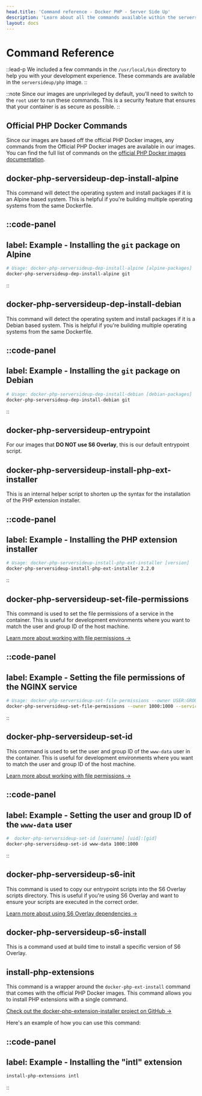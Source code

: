 ```yaml
---
head.title: 'Command reference - Docker PHP - Server Side Up'
description: 'Learn about all the commands available within the serversideup/php image to improve your developer experience.'
layout: docs
---
```


# Command Reference
::lead-p
We included a few commands in the `/usr/local/bin` directory to help you with your development experience. These commands are available in the `serversideup/php` image.
::

::note
Since our images are unprivileged by default, you'll need to switch to the `root` user to run these commands. This is a security feature that ensures that your container is as secure as possible.
::

## Official PHP Docker Commands
Since our images are based off the official PHP Docker images, any commands from the Official PHP Docker images are available in our images. You can find the full list of commands on the [official PHP Docker images documentation](https://hub.docker.com/_/php).

## docker-php-serversideup-dep-install-alpine
This command will detect the operating system and install packages if it is an Alpine based system. This is helpful if you're building multiple operating systems from the same Dockerfile.

::code-panel
---
label: Example - Installing the `git` package on Alpine
---
```bash
# Usage: docker-php-serversideup-dep-install-alpine [alpine-packages]
docker-php-serversideup-dep-install-alpine git
```
::

## docker-php-serversideup-dep-install-debian
This command will detect the operating system and install packages if it is a Debian based system. This is helpful if you're building multiple operating systems from the same Dockerfile.

::code-panel
---
label: Example - Installing the `git` package on Debian
---
```bash
# Usage: docker-php-serversideup-dep-install-debian [debian-packages]
docker-php-serversideup-dep-install-debian git
```
::

## docker-php-serversideup-entrypoint
For our images that **DO NOT use S6 Overlay**, this is our default entrypoint script.

## docker-php-serversideup-install-php-ext-installer
This is an internal helper script to shorten up the syntax for the installation of the PHP extension installer.

::code-panel
---
label: Example - Installing the PHP extension installer
---
```bash
# Usage: docker-php-serversideup-install-php-ext-installer [version]
docker-php-serversideup-install-php-ext-installer 2.2.0
```
::

## docker-php-serversideup-set-file-permissions
This command is used to set the file permissions of a service in the container. This is useful for development environments where you want to match the user and group ID of the host machine.

[Learn more about working with file permissions →](/docs/guide/understanding-file-permissions)

::code-panel
---
label: Example - Setting the file permissions of the NGINX service
---
```bash
# Usage: docker-php-serversideup-set-file-permissions --owner USER:GROUP --service SERVICE
docker-php-serversideup-set-file-permissions --owner 1000:1000 --service nginx
```
::

## docker-php-serversideup-set-id
This command is used to set the user and group ID of the `www-data` user in the container. This is useful for development environments where you want to match the user and group ID of the host machine.

[Learn more about working with file permissions →](/docs/guide/understanding-file-permissions)

::code-panel
---
label: Example - Setting the user and group ID of the `www-data` user
---
```bash
#  docker-php-serversideup-set-id [username] [uid]:[gid]
docker-php-serversideup-set-id www-data 1000:1000
```
::

## docker-php-serversideup-s6-init
This command is used to copy our entrypoint scripts into the S6 Overlay scripts directory. This is useful if you're using S6 Overlay and want to ensure your scripts are executed in the correct order.

[Learn more about using S6 Overlay dependencies →](/docs/customizing-the-image/adding-your-own-start-up-scripts#advanced-scenarios-s6-overlay-dependencies)

## docker-php-serversideup-s6-install
This is a command used at build time to install a specific version of S6 Overlay.

## install-php-extensions
This command is a wrapper around the `docker-php-ext-install` command that comes with the official PHP Docker images. This command allows you to install PHP extensions with a single command. 

[Check out the docker-php-extension-installer project on GitHub →](https://github.com/mlocati/docker-php-extension-installer)

Here's an example of how you can use this command:

::code-panel
---
label: Example - Installing the "intl" extension
---
```bash
install-php-extensions intl
```
::